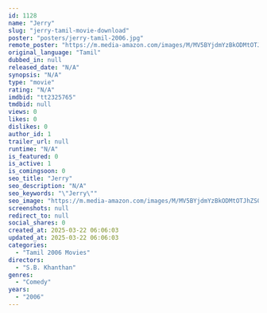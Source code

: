 ```yaml
---
id: 1128
name: "Jerry"
slug: "jerry-tamil-movie-download"
poster: "posters/jerry-tamil-2006.jpg"
remote_poster: "https://m.media-amazon.com/images/M/MV5BYjdmYzBkODMtOTJhZS00YmU2LThjNTQtNGQ0N2JhYzU2ODE0XkEyXkFqcGdeQXVyMjA4OTI5NDQ@._V1_SX300.jpg"
original_language: "Tamil"
dubbed_in: null
released_date: "N/A"
synopsis: "N/A"
type: "movie"
rating: "N/A"
imdbid: "tt2325765"
tmdbid: null
views: 0
likes: 0
dislikes: 0
author_id: 1
trailer_url: null
runtime: "N/A"
is_featured: 0
is_active: 1
is_comingsoon: 0
seo_title: "Jerry"
seo_description: "N/A"
seo_keywords: "\"Jerry\""
seo_image: "https://m.media-amazon.com/images/M/MV5BYjdmYzBkODMtOTJhZS00YmU2LThjNTQtNGQ0N2JhYzU2ODE0XkEyXkFqcGdeQXVyMjA4OTI5NDQ@._V1_SX300.jpg"
screenshots: null
redirect_to: null
social_shares: 0
created_at: 2025-03-22 06:06:03
updated_at: 2025-03-22 06:06:03
categories:
  - "Tamil 2006 Movies"
directors:
  - "S.B. Khanthan"
genres:
  - "Comedy"
years:
  - "2006"
---
```

